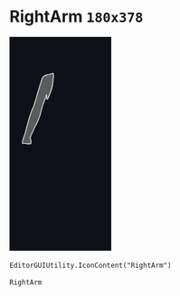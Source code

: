 # RightArm `180x378`
<img src="/img/RightArm.png" width=180 height=378>

``` CSharp
EditorGUIUtility.IconContent("RightArm")
```
```
RightArm
```
